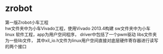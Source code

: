 zrobot
======

第一版Zrobot小车工程  
hw文件夹中为小车Vivado工程，使用Vivado 2013.4构建
sw文件夹中为小车linux 软件工程，app为用户空间程序， driver中包括了一个pwm驱动
libs文件夹为一些lib文件， 其中xil_io.h文件为linux用户空间直接对底层硬件寄存器进行读写的两个接口  


